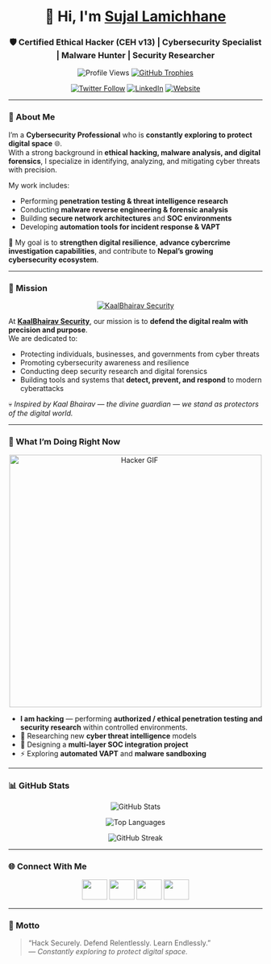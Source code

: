 <h1 align="center">👋 Hi, I'm <a href="https://sujallamichhane.com.np/">Sujal Lamichhane</a></h1>
<h3 align="center">🛡️ Certified Ethical Hacker (CEH v13) | Cybersecurity Specialist | Malware Hunter | Security Researcher</h3>

<p align="center">
  <img src="https://komarev.com/ghpvc/?username=sujallamichhane18&label=Profile%20Views&color=0e75b6&style=flat" alt="Profile Views" />
  <a href="https://github.com/ryo-ma/github-profile-trophy"><img src="https://github-profile-trophy.vercel.app/?username=sujallamichhane18&theme=darkhub&margin-w=10&margin-h=10&row=1" alt="GitHub Trophies" /></a>
</p>

<p align="center">
  <a href="https://twitter.com/sujalsixnine" target="blank"><img src="https://img.shields.io/twitter/follow/sujalsixnine?logo=twitter&style=for-the-badge" alt="Twitter Follow" /></a>
  <a href="https://www.linkedin.com/in/sujal-lamichhane/" target="blank"><img src="https://img.shields.io/badge/LinkedIn-Connect-blue?style=for-the-badge&logo=linkedin" alt="LinkedIn" /></a>
  <a href="https://sujallamichhane.com.np/" target="blank"><img src="https://img.shields.io/badge/Website-Visit-lightgrey?style=for-the-badge&logo=google-chrome" alt="Website" /></a>
</p>

---

### 🧠 About Me

I’m a **Cybersecurity Professional** who is **constantly exploring to protect digital space** 🌐.  
With a strong background in **ethical hacking, malware analysis, and digital forensics**, I specialize in identifying, analyzing, and mitigating cyber threats with precision.

My work includes:
- Performing **penetration testing & threat intelligence research**  
- Conducting **malware reverse engineering & forensic analysis**  
- Building **secure network architectures** and **SOC environments**  
- Developing **automation tools for incident response & VAPT**

🎯 My goal is to **strengthen digital resilience**, **advance cybercrime investigation capabilities**, and contribute to **Nepal’s growing cybersecurity ecosystem**.

---

### 🚀 Mission

<p align="center">
  <a href="https://kaalbhairavsecurity.pages.dev/" target="_blank">
    <img src="https://img.shields.io/badge/KaalBhairav%20Security-Visit-black?style=for-the-badge&logo=shield" alt="KaalBhairav Security">
  </a>
</p>

At **[KaalBhairav Security](https://kaalbhairavsecurity.pages.dev/)**, our mission is to **defend the digital realm with precision and purpose**.  
We are dedicated to:
- Protecting individuals, businesses, and governments from cyber threats  
- Promoting cybersecurity awareness and resilience  
- Conducting deep security research and digital forensics  
- Building tools and systems that **detect, prevent, and respond** to modern cyberattacks  

💀 *Inspired by Kaal Bhairav — the divine guardian — we stand as protectors of the digital world.*

---

### 🔭 What I’m Doing Right Now

<p align="center">
  <img src="https://media.giphy.com/media/juua9i2c2fA0AIp2iq/giphy.gif" alt="Hacker GIF" width="500"/>
</p>

- **I am hacking** — performing **authorized / ethical penetration testing and security research** within controlled environments.  
- 🧠 Researching new **cyber threat intelligence** models  
- 🧱 Designing a **multi-layer SOC integration project**  
- ⚡ Exploring **automated VAPT** and **malware sandboxing**

---

### 📊 GitHub Stats

<p align="center">
  <img src="https://github-readme-stats.vercel.app/api?username=sujallamichhane18&show_icons=true&theme=tokyonight&count_private=true" alt="GitHub Stats" />
</p>

<p align="center">
  <img src="https://github-readme-stats.vercel.app/api/top-langs/?username=sujallamichhane18&layout=compact&theme=tokyonight" alt="Top Languages" />
</p>

<p align="center">
  <img src="https://github-readme-streak-stats.herokuapp.com?user=sujallamichhane18&theme=tokyonight&date_format=M%20j%5B%2C%20Y%5D" alt="GitHub Streak" />
</p>

---

### 🌐 Connect With Me

<p align="center">
  <a href="https://twitter.com/sujalsixnine" target="blank"><img src="https://raw.githubusercontent.com/rahuldkjain/github-profile-readme-generator/master/src/images/icons/Social/twitter.svg" height="40" width="50" /></a>
  <a href="https://www.linkedin.com/in/sujal-lamichhane/" target="blank"><img src="https://raw.githubusercontent.com/rahuldkjain/github-profile-readme-generator/master/src/images/icons/Social/linked-in-alt.svg" height="40" width="50" /></a>
  <a href="https://fb.com/sujallamichhane" target="blank"><img src="https://raw.githubusercontent.com/rahuldkjain/github-profile-readme-generator/master/src/images/icons/Social/facebook.svg" height="40" width="50" /></a>
  <a href="https://instagram.com/sujallamichhane_" target="blank"><img src="https://raw.githubusercontent.com/rahuldkjain/github-profile-readme-generator/master/src/images/icons/Social/instagram.svg" height="40" width="50" /></a>
</p>

---

### 💬 Motto
> “Hack Securely. Defend Relentlessly. Learn Endlessly.”  
> — *Constantly exploring to protect digital space.*

